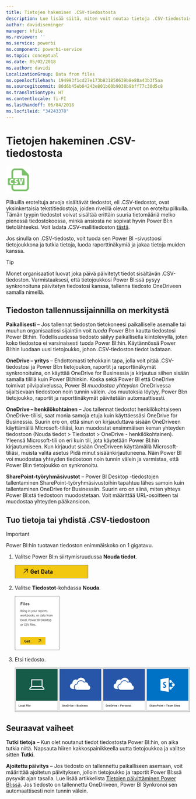 ```yaml
---
title: Tietojen hakeminen .CSV-tiedostosta
description: Lue lisää siitä, miten voit noutaa tietoja .CSV-tiedostoista Power BI:hin
author: davidiseminger
manager: kfile
ms.reviewer: ''
ms.service: powerbi
ms.component: powerbi-service
ms.topic: conceptual
ms.date: 05/02/2018
ms.author: davidi
LocalizationGroup: Data from files
ms.openlocfilehash: 194993f1cd27e173b831850639b8e88a43b3f5aa
ms.sourcegitcommit: 80d6b45eb84243e801b60b9038b9bff77c30d5c8
ms.translationtype: HT
ms.contentlocale: fi-FI
ms.lasthandoff: 06/04/2018
ms.locfileid: "34243378"
---
```

# <a name="get-data-from-comma-separated-value-csv-files"></a>Tietojen hakeminen .CSV-tiedostosta
![](media/service-comma-separated-value-files/csv_icon.png)

Pilkuilla eroteltuja arvoja sisältävät tiedostot, eli .CSV-tiedostot, ovat yksinkertaisia tekstitiedostoja, joiden riveillä olevat arvot on eroteltu pilkulla. Tämän tyypin tiedostot voivat sisältää erittäin suuria tietomääriä melko pienessä tiedostokoossa, minkä ansiosta ne sopivat hyvin Power BI:n tietolähteeksi. Voit ladata .CSV-mallitiedoston [tästä](http://go.microsoft.com/fwlink/?LinkID=619356).

Jos sinulla on .CSV-tiedosto, voit tuoda sen Power BI -sivustoosi tietojoukkona ja tutkia tietoja, luoda raporttinäkymiä ja jakaa tietoja muiden kanssa.

>[!TIP]
>Monet organisaatiot luovat joka päivä päivitetyt tiedot sisältävän .CSV-tiedoston. Varmistaaksesi, että tietojoukkosi Power BI:ssä pysyy synkronoituna päivitetyn tiedostosi kanssa, tallenna tiedosto OneDriveen samalla nimellä.

## <a name="where-your-file-is-saved-makes-a-difference"></a>Tiedoston tallennussijainnilla on merkitystä
**Paikallisesti** – Jos tallennat tiedoston tietokoneesi paikalliselle asemalle tai muuhun organisaatiosi sijaintiin voit *tuoda* Power BI:n kautta tiedostosi Power BI:hin. Todellisuudessa tiedosto säilyy paikallisella kiintolevyllä, joten koko tiedostoa ei varsinaisesti tuoda Power BI:hin. Käytännössä Power BI:hin luodaan uusi tietojoukko, johon .CSV-tiedoston tiedot ladataan.

**OneDrive – yritys** – Ehdottomasti tehokkain tapa, jolla voit pitää .CSV-tiedostosi ja Power BI:n tietojoukon, raportit ja raporttinäkymät synkronoituina, on käyttää OneDrive for Businessia ja kirjautua siihen sisään samalla tilillä kuin Power BI:hinkin. Koska sekä Power BI että OneDrive toimivat pilvipalvelussa, Power BI *muodostaa yhteyden* OneDrivessa sijaitsevaan tiedostoon noin tunnin välein. Jos muutoksia löytyy, Power BI:n tietojoukko, raportit ja raporttinäkymät päivitetään automaattisesti.

**OneDrive – henkilökohtainen** – Jos tallennat tiedostot henkilökohtaiseen OneDrive-tiliisi, saat monia samoja etuja kuin käyttäessäsi OneDrive for Businessia. Suurin ero on, että sinun on kirjauduttava sisään OneDriveen käyttämällä Microsoft-tiliäsi, kun muodostat ensimmäisen kerran yhteyden tiedostoon (Nouda tiedot > Tiedostot > OneDrive - henkilökohtainen). Yleensä Microsoft-tili on eri kuin tili, jota käytetään Power BI:hin kirjautumiseen. Kun kirjaudut sisään OneDriveen käyttämällä Microsoft-tiliäsi, muista valita asetus Pidä minut sisäänkirjautuneena. Näin Power BI voi muodostaa yhteyden tiedostoon noin tunnin välein ja varmistaa, että Power BI:n tietojoukko on synkronoitu.

**SharePoint-työryhmäsivustot** – Power BI Desktop -tiedostojen tallentaminen SharePoint-työryhmäsivustoihin tapahtuu lähes samoin kuin tallentaminen OneDrive for Businessiin. Suurin ero on siinä, miten yhteys Power BI:stä tiedostoon muodostetaan. Voit määrittää URL-osoitteen tai muodostaa yhteyden pääkansioon.

## <a name="import-or-connect-to-a-csv-file"></a>Tuo tietoja tai yhdistä .CSV-tiedostoon
>[!IMPORTANT]
>Power BI:hin tuotavan tiedoston enimmäiskoko on 1 gigatavu.

1. Valitse Power BI:n siirtymisruudussa **Nouda tiedot**.
   
   ![](media/service-comma-separated-value-files/csv_get_data_button.png)
2. Valitse **Tiedostot**-kohdassa **Nouda**.
   
   ![](media/service-comma-separated-value-files/csv_files_get.png)
3. Etsi tiedosto.
   
   ![](media/service-comma-separated-value-files/csv_find_your_file.png)

## <a name="next-steps"></a>Seuraavat vaiheet
**Tutki tietoja** – Kun olet noutanut tiedot tiedostosta Power BI:hin, on aika tutkia niitä. Napsauta hiiren kakkospainikkeella uutta tietojoukkoa ja valitse sitten **Tutki**.

**Ajoitettu päivitys** – Jos tiedosto on tallennettu paikalliseen asemaan, voit määrittää ajoitetun päivityksen, jolloin tietojoukko ja raportit Power BI:ssä pysyvät ajan tasalla. Lue lisää artikkelista [Tietojen päivittäminen Power BI:ssä](refresh-data.md). Jos tiedosto on tallennettu OneDriveen, Power BI Synkronoi sen automaattisesti noin tunnin välein.

